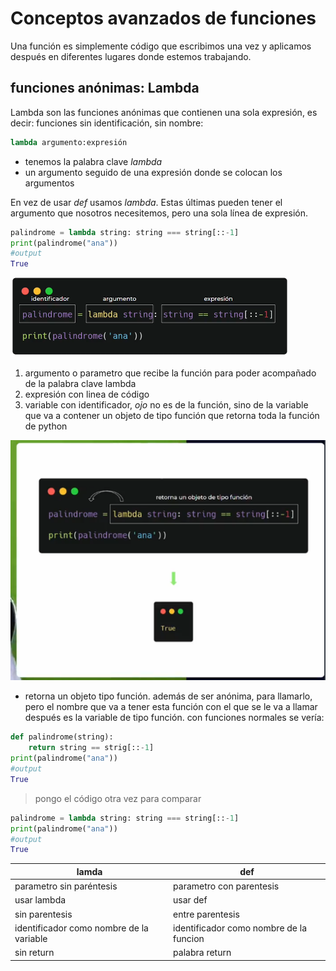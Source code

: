 # Conceptos avanzados de funciones
Una función es simplemente código que escribimos una vez y aplicamos después en diferentes lugares donde estemos trabajando.

## funciones anónimas: Lambda

Lambda son las funciones anónimas que contienen una sola expresión, es decir: funciones sin identificación, sin nombre:

```python
lambda argumento:expresión
```
* tenemos la palabra clave *lambda*
* un argumento seguido de una expresión donde se colocan los argumentos

En vez de usar *def* usamos *lambda*. Estas últimas pueden tener el argumento que nosotros necesitemos, pero una sola línea de expresión.

```python
palindrome = lambda string: string === string[::-1]
print(palindrome("ana"))
#output
True
```
![lambda](../M-a-ciclos_comp/images/lambda.png)
1. argumento o parametro que recibe la función para poder  acompañado de la palabra clave lambda
2. expresión con linea de código
3. variable con identificador, *ojo* no es de la función, sino de la variable que va a contener un objeto de tipo función que retorna toda la función de python

![lamda2](../M-a-ciclos_comp/images/lambda2.png)

* retorna un objeto tipo función. además de ser anónima, para llamarlo, pero el nombre que va a tener esta función con el que se le va a llamar después es la variable de tipo función.
con funciones normales se vería:

```python
def palindrome(string):
    return string == strig[::-1]
print(palindrome("ana"))
#output
True
```
>pongo el código otra vez para comparar

```python
palindrome = lambda string: string === string[::-1]
print(palindrome("ana"))
#output
True
```

| lamda    | def   |
| ---------| ------|
|parametro sin paréntesis | parametro con parentesis|
| usar lambda   | usar def  |
| sin parentesis    | entre parentesis |
| identificador como nombre de la variable | identificador como nombre de la funcion
| sin return | palabra return |